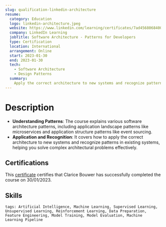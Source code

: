 ```yaml
---
slug: qualification-linkedin-architecture
resume:
  category: Education
  logo: linkedin-architecture.jpeg
  website: https://www.linkedin.com/learning/certificates/7ad4568068400132307a0d72242937e25aa6273b79e4a9afede44a8aafc8431b
  company: LinkedIn Learning
  jobTitle: Software Architecture - Patterns for Developers
  type: Certification
  location: International
  arrangement: Online
  start: 2023-01-30
  end: 2023-01-30
  tech:
    - Software Architecture
    - Design Patterns
  summary:
    Apply the correct architecture to new systems and recognize patterns in existing systems. Covered the application landscape patterns such as microservices, application structure patterns like event sourcing, as well as UI patterns like model-view-controller (MVC) with pros and cons that help you determine which patterns to use.
---
```


# Description

- **Understanding Patterns**: The course explains various software architecture patterns, including application landscape patterns like microservices and application structure patterns like event sourcing.
- **Application and Recognition**: It covers how to apply the correct architecture to new systems and recognize patterns in existing systems, helping you solve complex architectural problems effectively.

## Certifications

This [certificate](https://www.linkedin.com/learning/certificates/7ad4568068400132307a0d72242937e25aa6273b79e4a9afede44a8aafc8431b) certifies that Clarice Bouwer has successfully completed the course on 30/01/2023.

## Skills

`tags: Artificial Intelligence, Machine Learning, Supervised Learning, Unsupervised Learning, Reinforcement Learning, Data Preparation, Feature Engineering, Model Training, Model Evaluation, Machine Learning Pipeline`

